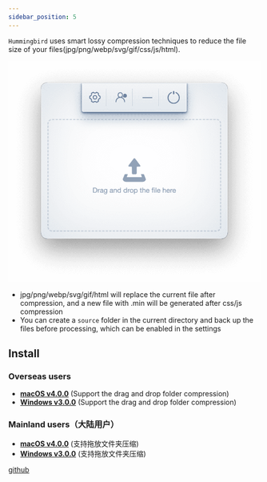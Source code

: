 ```yaml
---
sidebar_position: 5
---
```


`Hummingbird` uses smart lossy compression techniques to reduce the file size of your files(jpg/png/webp/svg/gif/css/js/html).

![hummingbird](./img/hummingbird.png)

* jpg/png/webp/svg/gif/html will replace the current file after compression, and a new file with .min will be generated after css/js compression
* You can create a `source` folder in the current directory and back up the files before processing, which can be enabled in the settings

## Install

### Overseas users

* <a href="https://github.com/leibnizli/hummingbird/releases/download/4.0.0/hummingbird-4.0.0-arm64.dmg">**macOS v4.0.0**</a> (Support the drag and drop folder compression)
* <a href="https://drive.google.com/file/d/1eMLdviqWVWRv8gXT_d1W1uUZoIwIumVS/view?usp=sharing">**Windows v3.0.0**</a> (Support the drag and drop folder compression)

### Mainland users（大陆用户）

* <a href="https://pan.baidu.com/s/1z6mu-MYvuAM2I5HNGBFdcg?pwd=hd2t">**macOS v4.0.0**</a> (支持拖放文件夹压缩)
* <a href="https://pan.baidu.com/s/1146zRGqLFlDR27a7rUgr5w">**Windows v3.0.0**</a> (支持拖放文件夹压缩)

[github](https://github.com/leibnizli/hummingbird)
